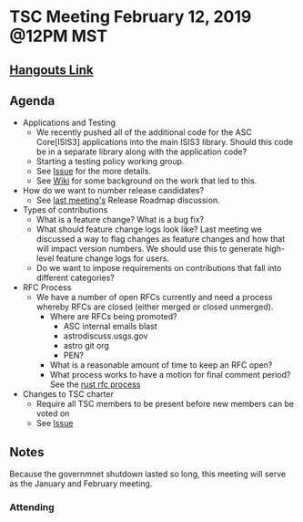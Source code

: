 # TSC Meeting February 12, 2019 @12PM MST

## [Hangouts Link](https://hangouts.google.com/hangouts/_/doi.gov/jlaura)


## Agenda
- Applications and Testing
  - We recently pushed all of the additional code for the ASC Core[ISIS3] applications into the main ISIS3 library. Should this code be in a separate library along with the application code?
  - Starting a testing policy working group.
  - See [Issue](https://github.com/USGS-Astrogeology/ISIS3/issues/600) for the more details.
  - See [Wiki](https://github.com/USGS-Astrogeology/ISIS3/wiki/Writing-ISIS3-Tests-Using-Gtest-and-Ctest) for some background on the work that led to this.
- How do we want to number release candidates?
  - See [last meeting's](https://github.com/USGS-Astrogeology/TSC/blob/master/meetings/2018-12-18.md) Release Roadmap discussion.
- Types of contributions
  - What is a feature change? What is a bug fix?
  - What should feature change logs look like? Last meeting we discussed a way to flag changes as feature changes and how that will impact version numbers. We should use this to generate high-level feature change logs for users.
  - Do we want to impose requirements on contributions that fall into different categories?
- RFC Process
  - We have a number of open RFCs currently and need a process whereby RFCs are closed (either merged or closed unmerged).
    - Where are RFCs being promoted?
      - ASC internal emails blast
      - astrodiscuss.usgs.gov
      - astro git org
      - PEN?
    - What is a reasonable amount of time to keep an RFC open?
    - What process works to have a motion for final comment period? See the [rust rfc process](https://github.com/rust-lang/rfcs#what-the-process-is)
- Changes to TSC charter
  - Require all TSC members to be present before new members can be voted on
  - See [Issue](https://github.com/USGS-Astrogeology/TSC/pull/19/files/0894515693fabe2003b0fbc6dbc68b69da6bdaf6#diff-cb867c02a1e550f32e09f9e0b70d6808L50)

## Notes

Because the governmnet shutdown lasted so long, this meeting will serve as the January and February meeting.

### Attending
